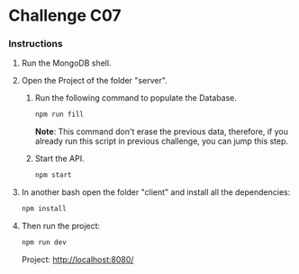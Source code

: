 # Challenge C07

### Instructions

1. Run the MongoDB shell.

2. Open the Project of the folder "server".

   1. Run the following command to populate the Database.

      ```bash
      npm run fill
      ```

      **Note**: This command don't erase the previous data, therefore, if you already run this script in previous challenge, you can jump this step.

   2. Start the API.

      ```bash
      npm start
      ```

3. In another bash open the folder "client" and install all the dependencies:

   ```bash
   npm install
   ```

4. Then run the project:

   ```bash
   npm run dev
   ```

   Project: <http://localhost:8080/>
